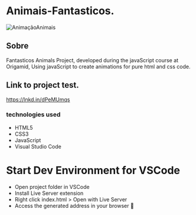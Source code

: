 <h1>Animais-Fantasticos.</h1>

![AnimaçãoAnimais](https://user-images.githubusercontent.com/86026272/137026913-6a514a08-61e2-4a60-8178-9d4242bfd2bb.gif)

<h2>Sobre</h2>
<p>Fantasticos Animals Project, developed during the javaScript course at Origamid, Using javaScript to create animations for pure html and css code.</p>

## Link to project test.
  https://lnkd.in/dPeMUmqs



### technologies used
+ HTML5
+ CSS3
+ JavaScript
+ Visual Studio Code

# Start Dev Environment for VSCode
+ Open project folder in VSCode
+ Install Live Server extension
+ Right click index.html > Open with Live Server
+ Access the generated address in your browser 🚀
